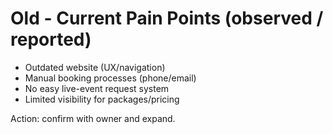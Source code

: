 # Old - Current Pain Points (observed / reported)

- Outdated website (UX/navigation)
- Manual booking processes (phone/email)
- No easy live-event request system
- Limited visibility for packages/pricing

Action: confirm with owner and expand.
